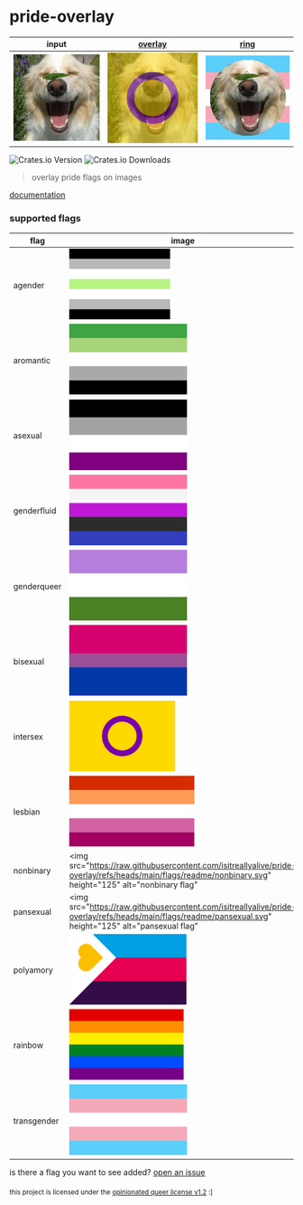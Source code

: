 # pride-overlay

|       input        |  [overlay](pride-overlay/examples/overlay.rs)  |    [ring](pride-overlay/examples/ring.rs)     |
|:------------------:|:--------------------------------:|:-------------------------------:|
| ![](https://raw.githubusercontent.com/isitreallyalive/pride-overlay/refs/heads/main/pride-overlay/examples/input.webp) | ![](https://raw.githubusercontent.com/isitreallyalive/pride-overlay/refs/heads/main/pride-overlay/examples/out/overlay/intersex.webp) | ![](https://raw.githubusercontent.com/isitreallyalive/pride-overlay/refs/heads/main/pride-overlay/examples/out/ring/transgender.webp) |

![Crates.io Version](https://img.shields.io/crates/v/pride-overlay?style=for-the-badge&labelColor=%23313244&color=%23e64553)
![Crates.io Downloads](https://img.shields.io/crates/d/pride-overlay?style=for-the-badge&labelColor=%23313244&color=%23e64553&label=Downloads)

> overlay pride flags on images

[documentation](https://docs.rs/pride-overlay)

### supported flags

|       flag         |              image               |
|--------------------|----------------------------------|
| agender | <img src="https://raw.githubusercontent.com/isitreallyalive/pride-overlay/refs/heads/main/flags/readme/agender.svg" height="125" alt="agender flag"> |
| aromantic | <img src="https://raw.githubusercontent.com/isitreallyalive/pride-overlay/refs/heads/main/flags/readme/aromantic.svg" height="125" alt="aromantic flag"> |
| asexual | <img src="https://raw.githubusercontent.com/isitreallyalive/pride-overlay/refs/heads/main/flags/readme/asexual.svg" height="125" alt="asexual flag"> |
| genderfluid | <img src="https://raw.githubusercontent.com/isitreallyalive/pride-overlay/refs/heads/main/flags/readme/genderfluid.svg" height="125" alt="genderfluid flag"> |
| genderqueer | <img src="https://raw.githubusercontent.com/isitreallyalive/pride-overlay/refs/heads/main/flags/readme/genderqueer.svg" height="125" alt="genderqueer flag"> |
| bisexual | <img src="https://raw.githubusercontent.com/isitreallyalive/pride-overlay/refs/heads/main/flags/readme/bisexual.svg" height="125" alt="bisexual flag"> |
| intersex | <img src="https://raw.githubusercontent.com/isitreallyalive/pride-overlay/refs/heads/main/flags/intersex.svg" height="125" alt="intersex flag"> |
| lesbian | <img src="https://raw.githubusercontent.com/isitreallyalive/pride-overlay/refs/heads/main/flags/readme/lesbian.svg" height="125" alt="lesbian flag"> |
| nonbinary | <img src="https://raw.githubusercontent.com/isitreallyalive/pride-overlay/refs/heads/main/flags/readme/nonbinary.svg" height="125" alt="nonbinary flag"|
| pansexual | <img src="https://raw.githubusercontent.com/isitreallyalive/pride-overlay/refs/heads/main/flags/readme/pansexual.svg" height="125" alt="pansexual flag"|
| polyamory | <img src="https://raw.githubusercontent.com/isitreallyalive/pride-overlay/refs/heads/main/flags/polyamory.svg" height="125" alt="polyamory flag"> |
| rainbow | <img src="https://raw.githubusercontent.com/isitreallyalive/pride-overlay/refs/heads/main/flags/readme/rainbow.svg" height="125" alt="rainbow flag"> |
| transgender | <img src="https://raw.githubusercontent.com/isitreallyalive/pride-overlay/refs/heads/main/flags/readme/transgender.svg" height="125" alt="transgender flag"> |

is there a flag you want to see added? [open an issue](https://github.com/isitreallyalive/pride-overlay/issues/new?template=flag-request.md)

<sub>this project is licensed under the <a href="license.md">opinionated queer license v1.2</a> :]<sub>